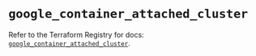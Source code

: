 # `google_container_attached_cluster`

Refer to the Terraform Registry for docs: [`google_container_attached_cluster`](https://registry.terraform.io/providers/hashicorp/google/5.22.0/docs/resources/container_attached_cluster).
